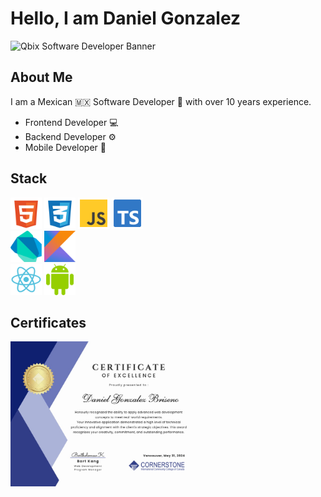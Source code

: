 # Hello, I am Daniel Gonzalez

<img src="https://github.com/qbixmex/qbixmex/assets/70177108/54f3cd75-12fd-47e5-9b84-6acc50cb5996" alt="Qbix Software Developer Banner" />

## About Me

I am a Mexican 🇲🇽 Software Developer 💾 with over 10 years experience.

- Frontend Developer 💻
- Backend Developer ⚙️
- Mobile Developer 📱

## Stack

<div><img src="./svg/html-5.svg" width="50" alt="Html Icon" title="HTML" /> <img src="./svg/css-3.svg" width="50" alt="CSS Icon" title="CSS" /> <img src="./svg/js.svg" width="50" alt="Javascript Icon" title="Javascript" /> <img src="./svg/typescript.svg" width="50" alt="Typescript Icon" title="Typescript" /></div>

<div><img src="./svg/dart.svg" width="50" alt="Dart Icon" title="Dart" /> <img src="./svg/kotlin.svg" width="50" alt="Kotlin Icon" title="Kotlin" /></div>

<div><img src="./svg/react.svg" width="50" alt="React Icon" /> <img src="./svg/android.svg" width="50" alt="Android Icon" title="Android" /></div>

## Certificates

<section>
  <a href="./images/cornerstone-certificate.jpg">
    <img src="./images/cornerstone-certificate.jpg" alt="Cornerstone Certificate" width="300" />
  </a>
</section>
